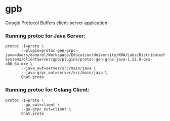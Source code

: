 # gpb
Google Protocol Buffers client-server application

### Running protoc for Java Server:
```shell
protoc -I=proto \
       --plugin=protoc-gen-grpc-java=Users/danorel/Workspace/Education/University/KMA/Labs/Distributed\ Systems/ClientServer/gpb/plugins/protoc-gen-grpc-java-1.51.0-osx-x86_64.exe \
       --java_out=server/src/main/java \
       --java-grpc_out=server/src/main/java \
       Chat.proto
```

### Running protoc for Golang Client:
```shell
protoc -I=proto \
       --go_out=client \
       --go-grpc_out=client \
       Chat.proto
```